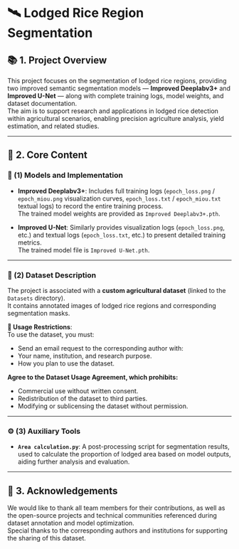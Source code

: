 # 🛰️ Lodged Rice Region Segmentation

## 📚 1. Project Overview
This project focuses on the segmentation of lodged rice regions, providing two improved semantic segmentation models — **Improved Deeplabv3+** and **Improved U-Net** — along with complete training logs, model weights, and dataset documentation.  
The aim is to support research and applications in lodged rice detection within agricultural scenarios, enabling precision agriculture analysis, yield estimation, and related studies.

---

## 🤖 2. Core Content

### 🔹 (1) Models and Implementation
- **Improved Deeplabv3+**: Includes full training logs (`epoch_loss.png` / `epoch_miou.png` visualization curves, `epoch_loss.txt` / `epoch_miou.txt` textual logs) to record the entire training process.  
  The trained model weights are provided as `Improved Deeplabv3+.pth`.

- **Improved U-Net**: Similarly provides visualization logs (`epoch_loss.png`, etc.) and textual logs (`epoch_loss.txt`, etc.) to present detailed training metrics.  
  The trained model file is `Improved U-Net.pth`.

---

### 📂 (2) Dataset Description
The project is associated with a **custom agricultural dataset** (linked to the `Datasets` directory).  
It contains annotated images of lodged rice regions and corresponding segmentation masks.

**📌 Usage Restrictions**:  
To use the dataset, you must:
- Send an email request to the corresponding author with:
- Your name, institution, and research purpose.
- How you plan to use the dataset.

**Agree to the Dataset Usage Agreement, which prohibits:**
- Commercial use without written consent.
- Redistribution of the dataset to third parties.
- Modifying or sublicensing the dataset without permission.

---

### ⚙️ (3) Auxiliary Tools
- **`Area calculation.py`**: A post-processing script for segmentation results, used to calculate the proportion of lodged area based on model outputs, aiding further analysis and evaluation.

---

## 🙏 3. Acknowledgements
We would like to thank all team members for their contributions, as well as the open-source projects and technical communities referenced during dataset annotation and model optimization.  
Special thanks to the corresponding authors and institutions for supporting the sharing of this dataset.
